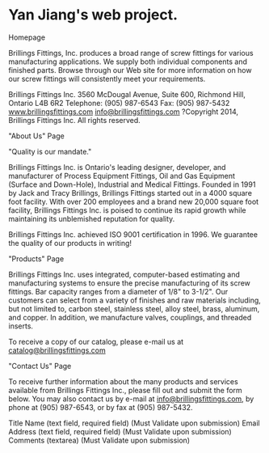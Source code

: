 # Yan Jiang's web project.

Homepage

Brillings Fittings, Inc. produces a broad range of screw fittings for various manufacturing applications.  We supply both individual components and finished parts.  Browse through our Web site for more information on how our screw fittings will consistently meet your requirements.

Brillings Fittings Inc.
3560 McDougal Avenue, Suite 600, Richmond Hill, Ontario L4B 6R2
Telephone:  (905) 987-6543
Fax:  (905) 987-5432
www.brillingsfittings.com
info@brillingsfittings.com
?Copyright 2014, Brillings Fittings Inc. All rights reserved.


"About Us" Page

"Quality is our mandate."

Brillings Fittings Inc. is Ontario's leading designer, developer, and manufacturer of Process Equipment Fittings, Oil and Gas Equipment (Surface and Down-Hole), Industrial and Medical Fittings.  Founded in 1991 by Jack and Tracy Brillings, Brillings Fittings started out in a 4000 square foot facility.  With over 200 employees and a brand new 20,000 square foot facility, Brillings Fittings Inc. is poised to continue its rapid growth while maintaining its unblemished reputation for quality.

Brillings Fittings Inc. achieved ISO 9001 certification in 1996.  We guarantee the quality of our products in writing!


"Products" Page

Brillings Fittings Inc. uses integrated, computer-based estimating and manufacturing systems to ensure the precise manufacturing of its screw fittings.  Bar capacity ranges from a diameter of 1/8" to 3-1/2".  Our customers can select from a variety of finishes and raw materials including, but not limited to, carbon steel, stainless steel, alloy steel, brass, aluminum, and copper.  In addition, we manufacture valves, couplings, and threaded inserts.

To receive a copy of our catalog, please e-mail us at catalog@brillingsfittings.com


"Contact Us" Page

To receive further information about the many products and services available from Brillings Fittings Inc., please fill out and submit the form below.  You may also contact us by e-mail at info@brillingsfittings.com, by phone at (905) 987-6543, or by fax at (905) 987-5432.

Title
Name (text field, required field) (Must Validate upon submission)
Email Address (text field, required field) (Must Validate upon submission)
Comments (textarea) (Must Validate upon submission)